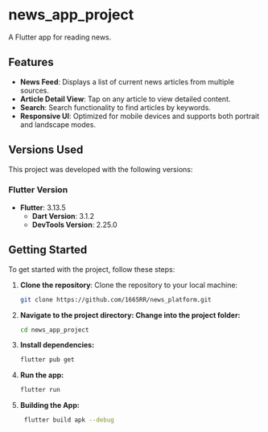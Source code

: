 # news_app_project

A Flutter app for reading news.

## Features

- **News Feed**: Displays a list of current news articles from multiple sources.
- **Article Detail View**: Tap on any article to view detailed content.
- **Search**: Search functionality to find articles by keywords.
- **Responsive UI**: Optimized for mobile devices and supports both portrait and landscape modes.

## Versions Used

This project was developed with the following versions:

### Flutter Version
- **Flutter**: 3.13.5
    - **Dart Version**: 3.1.2
    - **DevTools Version**: 2.25.0

## Getting Started

To get started with the project, follow these steps:

1. **Clone the repository**:
   Clone the repository to your local machine:
   ```bash
   git clone https://github.com/1665RR/news_platform.git

2. **Navigate to the project directory: Change into the project folder:**
   ```bash
   cd news_app_project

3. **Install dependencies:**
   ```bash
   flutter pub get

4. **Run the app:**
   ```bash
   flutter run

5. **Building the App:**
   ```bash
    flutter build apk --debug


